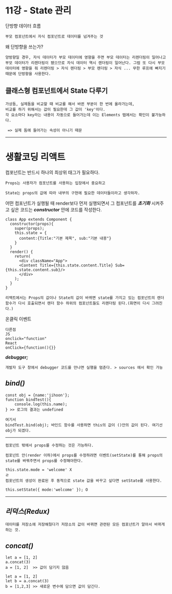 # 11강 - State 관리 

단방향 데이터 흐름
```
부모 컴포넌트에서 자식 컴포넌트로 데이터를 넘겨주는 것
```
왜 단방향을 쓰는가?
```
양방향일 경우, 자식 데이터가 부모 데이터에 영향을 주면 부모 데이터는 리렌더링이 일어나고 
부모 데이터가 리렌더링이 됐으므로 자식 데이터 역시 렌더링이 일어난다. 그럼 또 다시 부모 데이터에 영향을 줘 리렌더링 > 자식 렌더링 > 부모 렌더링 > 자식 ... 무한 루프에 빠지기 때문에 단방향을 사용한다.
```

## 클래스형 컴포넌트에서 State 다루기
```
가상돔, 실제돔을 비교할 때 비교를 해서 바뀐 부분이 한 번에 올라가는데,
비교를 하기 위해서는 값이 필요한데 그 값이 'key'이다.
각 요소마다 key라는 내용이 자동으로 들어가는데 이는 Elements 탭에서는 확인이 불가능하다. 

 => 실제 돔에 들어가는 속성이 아니기 때문
 ```
---


# 생활코딩 리액트 

 컴포넌트는 반드시 하나의 최상위 태그가 필요하다.
```
Props는 사용자가 컴포넌트를 사용하는 입장에서 중요하고

State는 props의 값에 따라 내부의 구현에 필요한 데이터들이라고 생각하자.
```

어떤 컴포넌트가 실행될 때 render보다 먼저 실행되면서 그 컴포넌트를 ***초기화*** 시켜주고 싶은 코드는 ***constructor*** 안에 코드를 작성한다.
```
class App extends Component {
  constructor(props){
    super(props);
    this.state = {
      content:{Title:"기본 제목", sub:"기본 내용"}
    }
  }
  render() {
    return(
      <div className="App">
      <Content Title={this.state.content.Title} Sub={this.state.content.sub}/>
      </div>
    );
  }
}
```

```
리액트에서는 Props의 값이나 State의 값이 바뀌면 state를 가지고 있는 컴포넌트의 렌더 함수가 다시 호출되면서 렌더 함수 하위의 컴포넌트들도 리렌더링 된다.(화면이 다시 그려진다.)
```
온클릭 이벤트
```
다른점
JS
onclick="function"
React
onClick={function(){}}
```

***debugger;***
```
개발자 도구 창에서 debugger 코드를 만나면 실행을 멈춘다. > sources 에서 확인 가능
```



## ***bind()*** 

```
const obj = {name:'jihoon'};
function bindTest(){
    console.log(this.name);
} >> 로그의 결과는 undefined

여기서 
bindTest.bind(obj); 바인드 함수를 사용하면 this의 값이 ()안의 값이 된다. 여기선 obj가 되겠다.
```
---------



```
컴포넌트 밖에서 props를 수정하는 것은 가능하다.

컴포넌트 안(render 이하)에서 props를 수정하려면 이벤트(setState)를 통해 props의 state를 바꿔주면서 props를 수정해야한다.
```
```
this.state.mode = 'welcome' X
ㄹ
컴포넌트의 생성이 완료된 후 동적으로 state 값을 바꾸고 싶다면 setState를 사용한다.

this.setState({ mode:'welcome' }); O
```
---

## ***리덕스(Redux)***
```
데이터를 저장소에 저장해뒀다가 저장소의 값이 바뀌면 관련된 모든 컴포넌트가 알아서 바뀌게 하는 것.
```

## ***concat()*** 
```
let a = [1, 2] 
a.concat(3)
a = [1, 2]  >> 값이 담기지 않음

let a = [1, 2]
let b = a.concat(3)
b = [1,2,3] >> 새로운 변수에 담으면 값이 담긴다.
```
